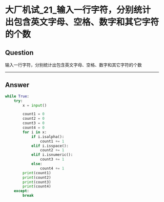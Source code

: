# 大厂机试_21_输入一行字符，分别统计出包含英文字母、空格、数字和其它字符的个数


## Question
输入一行字符，分别统计出包含英文字母、空格、数字和其它字符的个数

----

## Answer
```python
while True:
    try:
        x = input()

        count1 = 0
        count2 = 0
        count3 = 0
        count4 = 0
        for i in x:
            if i.isalpha():
                count1 += 1
            elif i.isspace():
                count2 += 1
            elif i.isnumeric():
                count3 += 1
            else:
                count4 += 1
        print(count1)
        print(count2)
        print(count3)
        print(count4)
    except:
        break
```